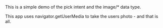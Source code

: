 This is a simple demo of the pick intent and the image/* data type.

This app uses navigator.getUserMedia to take the users photo - and that is all.
